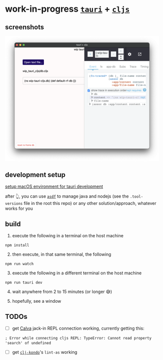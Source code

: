 # work-in-progress [`tauri`] + [`cljs`]

## screenshots

![](./screenshots/basic.png)

## development setup

[setup macOS environment for tauri development](https://tauri.studio/en/docs/getting-started/setup-macos)

after 👆, you can use [`asdf`] to manage java and nodejs
(see the `.tool-versions` file in the root this repo)
or any other solution/approach, whatever works for you

## build

1. execute the following in a terminal on the host machine

```
npm install
```

2. then execute, in that same terminal, the following

```
npm run watch
```

3. execute the following in a different terminal on the host machine

```
npm run tauri dev
```

4. wait anywhere from 2 to 15 minutes (or longer 😅)

5. hopefully, see a window

## TODOs

- [ ] get [Calva] jack-in REPL connection working, currently getting this:
```
; Error while connecting cljs REPL: TypeError: Cannot read property 'search' of undefined
```

- [ ] get [`clj-kondo`]'s `lint-as` working

[`tauri`]: https://tauri.studio/en
[`cljs`]: https://clojurescript.org
[`asdf`]: https://asdf-vm.com
[Calva]: https://calva.io
[`clj-kondo`]: https://github.com/clj-kondo/clj-kondo

